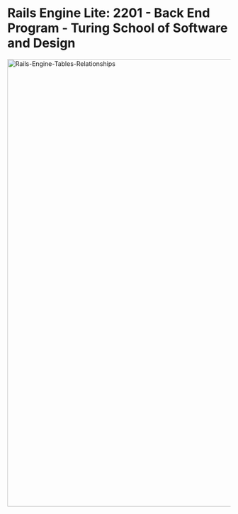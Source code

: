 # Rails Engine Lite: 2201 - Back End Program - Turing School of Software and Design

<img width="1010" alt="Rails-Engine-Tables-Relationships" src="https://user-images.githubusercontent.com/83252572/169542019-13ae63db-d16c-4088-8a3a-c22e8f18cd08.png">




